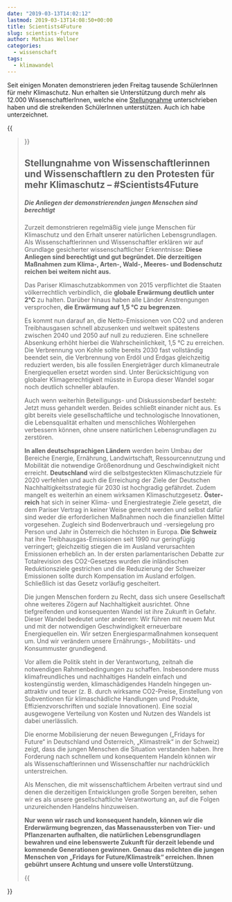 ```yaml
---
date: "2019-03-13T14:02:12"
lastmod: 2019-03-13T14:08:50+00:00
title: Scientists4Future
slug: scientists-future
author: Mathias Wellner
categories:
  - wissenschaft
tags:
  - klimawandel
---
```

Seit einigen Monaten demonstrieren jeden Freitag tausende SchülerInnen für mehr Klimaschutz. Nun erhalten sie Unterstützung durch mehr als 12.000 WissenschaftlerInnen, welche eine [Stellungnahme](https://www.scientists4future.org/stellungnahme/) unterschrieben haben und die streikenden SchülerInnen unterstützen. Auch ich habe unterzeichnet.
<!--more-->

{{<blockquote>}}
<h2>Stellungnahme von Wissenschaftlerinnen und Wissenschaftlern  zu den Protesten für mehr Klimaschutz  –  #Scientists4Future</h2>

<h5>Die Anliegen der demonstrierenden jungen Menschen sind berechtigt</h5>

<p>Zurzeit demonstrieren regelmäßig viele junge Menschen für Klimaschutz und den Er­halt unserer natürlichen Lebensgrundlagen. Als Wissenschaftlerinnen und Wissen­schaftler erklären wir auf Grundlage gesicherter wissenschaftlicher Erkenntnisse: <strong>Diese Anliegen sind berechtigt und gut begründet. Die derzeitigen Maßnahmen zum Klima-, Arten-, Wald-, Meeres- und Bodenschutz reichen bei weitem nicht aus.</strong></p>

<p>Das Pariser Klimaschutzabkommen von 2015 verpflichtet die Staaten völker­rechtlich verbindlich, die <strong>globale Erwärmung deutlich unter 2°C</strong> zu halten. Darüber hinaus haben alle Länder Anstrengungen versprochen, <strong>die Erwärmung auf 1,5 °C zu begrenzen</strong>.</p>

<p>Es kommt nun darauf an, die Netto-Emissionen von CO2 und anderen Treibhausgasen schnell abzusenken und welt­weit spätestens zwischen 2040 und 2050 auf null zu reduzieren. Eine schnellere Absenkung erhöht hierbei die Wahrscheinlichkeit, 1,5 °C zu erreichen. Die Verbrennung von Kohle sollte bereits 2030 fast vollständig beendet sein, die Verbrennung von Erdöl und Erdgas gleichzeitig reduziert werden, bis alle fossilen Energieträger durch klima­neutrale Energiequellen ersetzt worden sind. Unter Berücksichtigung von globaler Kli­magerechtigkeit müsste in Europa dieser Wandel sogar noch deutlich schneller ablau­fen.</p>

<p>Auch wenn weiterhin Beteiligungs- und Diskussionsbedarf besteht: Jetzt muss gehan­delt werden. Beides schließt einander nicht aus. Es gibt bereits viele gesellschaftliche und technologische Innovationen, die Lebensqualität erhalten und menschliches Wohl­ergehen verbessern können, ohne unsere natürlichen Lebensgrundlagen zu zerstören.</p>

<p><strong>In allen deutschsprachigen Ländern</strong> werden beim Umbau der Bereiche Ener­gie, Ernährung, Landwirtschaft, Ressourcennutzung und Mobilität die notwen­dige Größenordnung und Geschwindigkeit nicht erreicht. <strong>Deutschland</strong> wird die selbstgesteckten Klimaschutzziele für 2020 verfehlen und auch die Er­reichung der Ziele der Deutschen Nachhaltigkeitsstrategie für 2030 ist hochgra­dig gefährdet. Zudem mangelt es weiterhin an einem wirksamen Klimaschutzgesetz. <strong>Öster­reich</strong> hat sich in seiner Klima- und Energiestrategie Ziele gesetzt, die dem Pariser Vertrag in keiner Weise gerecht werden und selbst dafür sind weder die erforderlichen Maßnahmen noch die finanziellen Mittel vorgesehen. Zugleich sind Bodenverbrauch und -versiegelung pro Person und Jahr in Österreich die höchsten in Europa. <strong>Die Schweiz</strong> hat ihre Treibhausgas-Emissionen seit 1990 nur geringfügig verringert; gleichzeitig stiegen die im Ausland verursachten Emissionen erheblich an. In der ersten parlamentarischen Debatte zur Totalrevision des CO2-Ge­setzes wurden die inländischen Reduktionsziele gestrichen und die Reduzierung der Schweizer Emissionen sollte durch Kompensation im Ausland erfolgen. Schließlich ist das Gesetz vorläufig gescheitert.</p>

<p>Die jungen Menschen fordern zu Recht, dass sich unsere Gesellschaft ohne weiteres Zögern auf Nachhaltigkeit ausrichtet. Ohne tiefgreifenden und konsequenten Wandel ist ihre Zukunft in Gefahr. Dieser Wandel bedeutet unter anderem: Wir führen mit neuem Mut und mit der notwendigen Geschwindigkeit erneuerbare Energiequellen ein. Wir setzen Energiesparmaßnahmen konsequent um. Und wir verändern unsere Ernäh­rungs-, Mobilitäts- und Konsummuster grundlegend.</p>

<p>Vor allem die Politik steht in der Verantwortung, zeitnah die notwendigen Rahmen­bedingungen zu schaffen. Insbesondere muss klimafreundliches und nachhaltiges Handeln einfach und kostengünstig werden, klimaschädigendes Handeln hingegen un­attraktiv und teuer (z. B. durch wirksame CO2-Preise, Einstellung von Sub­ven­tionen für klimaschädliche Handlungen und Produkte, Effizienzvorschriften und soziale Inno­vationen). Eine sozial ausgewogene Verteilung von Kosten und Nutzen des Wandels ist dabei unerlässlich.</p>

<p>Die enorme Mobilisierung der neuen Bewegungen („Fridays for Future“ in Deutschland und Österreich, „Klimastreik“ in der Schweiz) zeigt, dass die jungen Menschen die Situation verstanden haben. Ihre Forderung nach schnellem und konse­quentem Handeln können wir als Wissenschaftlerinnen und Wissenschaftler nur nach­drücklich unterstreichen.</p>

<p>Als Menschen, die mit wissenschaftlichem Arbeiten vertraut sind und denen die derzei­tigen Entwicklungen große Sorgen bereiten, sehen wir es als unsere gesellschaftliche Verantwortung an, auf die Folgen unzureichenden Handelns hinzuweisen.</p>

<p><strong>Nur wenn wir rasch und konsequent handeln, können wir die Erderwärmung begrenzen, das Massenaussterben von Tier- und Pflanzenarten aufhalten, die natürlichen Lebensgrundlagen bewahren und eine lebenswerte Zukunft für derzeit lebende und kommende Generationen gewinnen. Genau das möchten die jungen Menschen von „Fridays for Future/Klimastreik“ erreichen. Ihnen gebührt unsere Achtung und unsere volle Unterstützung.</strong></p>
{{</blockquote>}}
